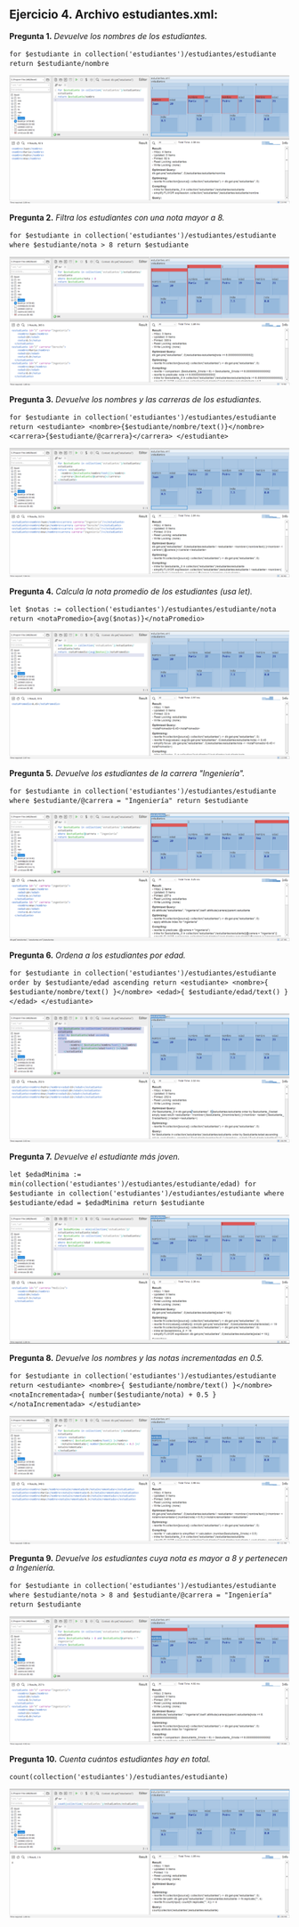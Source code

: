 ## Ejercicio 4. Archivo estudiantes.xml:


__Pregunta 1.__ _Devuelve los nombres de los estudiantes._

`for $estudiante in collection('estudiantes')/estudiantes/estudiante
return $estudiante/nombre`

![alt text](image.png)

__Pregunta 2.__ _Filtra los estudiantes con una nota mayor a 8._

`for $estudiante in collection('estudiantes')/estudiantes/estudiante
where $estudiante/nota > 8
return $estudiante`

![alt text](image-1.png)

__Pregunta 3.__ _Devuelve los nombres y las carreras de los estudiantes._

`for $estudiante in collection('estudiantes')/estudiantes/estudiante
return <estudiante>
  <nombre>{$estudiante/nombre/text()}</nombre>
  <carrera>{$estudiante/@carrera}</carrera>
</estudiante>`

![alt text](image-2.png)

__Pregunta 4.__ _Calcula la nota promedio de los estudiantes (usa let)._

`let $notas := collection('estudiantes')/estudiantes/estudiante/nota
return <notaPromedio>{avg($notas)}</notaPromedio>`

![alt text](image-3.png)

__Pregunta 5.__ _Devuelve los estudiantes de la carrera "Ingeniería"._

`for $estudiante in collection('estudiantes')/estudiantes/estudiante
where $estudiante/@carrera = "Ingeniería"
return $estudiante`

![alt text](image-4.png)

__Pregunta 6.__ _Ordena a los estudiantes por edad._

`for $estudiante in collection('estudiantes')/estudiantes/estudiante
order by $estudiante/edad ascending
return
    <estudiante>
        <nombre>{ $estudiante/nombre/text() }</nombre>
        <edad>{ $estudiante/edad/text() }</edad>
    </estudiante>`

![alt text](image-5.png)

__Pregunta 7.__ _Devuelve el estudiante más joven._

`let $edadMinima := min(collection('estudiantes')/estudiantes/estudiante/edad)
for $estudiante in collection('estudiantes')/estudiantes/estudiante
where $estudiante/edad = $edadMinima
return $estudiante`

![alt text](image-6.png)

__Pregunta 8.__ _Devuelve los nombres y las notas incrementadas en 0.5._

`for $estudiante in collection('estudiantes')/estudiantes/estudiante
return <estudiante>
  <nombre>{ $estudiante/nombre/text() }</nombre>
  <notaIncrementada>{ number($estudiante/nota) + 0.5 }</notaIncrementada>
</estudiante>`

![alt text](image-7.png)

__Pregunta 9.__ _Devuelve los estudiantes cuya nota es mayor a 8 y pertenecen a Ingeniería._

`for $estudiante in collection('estudiantes')/estudiantes/estudiante
where $estudiante/nota > 8 and $estudiante/@carrera = "Ingeniería"
return $estudiante`

![alt text](image-8.png)

__Pregunta 10.__ _Cuenta cuántos estudiantes hay en total._

`count(collection('estudiantes')/estudiantes/estudiante)`

![alt text](image-9.png)